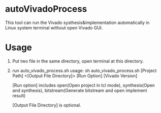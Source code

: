 # autoVivadoProcess
This tool can run the Vivado systhesis&implementation automatically in Linux system terminal without open Vivado GUI.

# Usage
1. Put two file in the same directory, open terminal at this directory.
2. run auto_vivado_process.sh 
	usage: sh auto_vivado_process.sh [Project Path] <[Output File Directory]> [Run Option] [Vivado Version]
  
	[Run option] includes open(Open project in tcl mode), synthesis(Open and synthesis), bitstream(Generate bitstream and open implement result)
  
	[Output File Directory] is optional.
